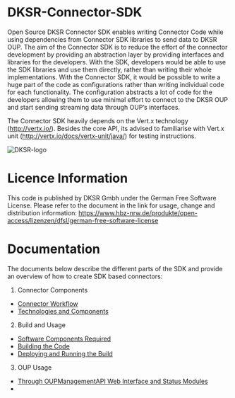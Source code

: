 # DKSR-Connector-SDK
Open Source DKSR Connector SDK enables writing Connector Code while using dependencies from Connector SDK libraries to send data to DKSR OUP. The aim of the Connector SDK is to reduce the effort of the connector development by providing an abstraction layer by providing interfaces and libraries for the developers. With the SDK, developers would be able to use the SDK libraries and use them directly, rather than writing their whole implementations. With the Connector SDK, it would be possible to write a huge part of the code as configurations rather than writing individual code for each functionality. The configuration abstracts a lot of code for the developers allowing them to use minimal effort to connect to the DKSR OUP and start sending streaming data through OUP’s interfaces. 

The Connector SDK heavily depends on the Vert.x technology (http://vertx.io/). Besides the core API, its advised to familiarise with Vert.x unit (http://vertx.io/docs/vertx-unit/java/) for testing instructions. 

![DKSR-logo](https://user-images.githubusercontent.com/102658834/171163305-cdd99910-1b93-4d74-be88-7c1d23fdcf0d.png)


# Licence Information
This code is published by DKSR Gmbh under the German Free Software License. Please refer to the document in the link for usage, change and distribution information:
https://www.hbz-nrw.de/produkte/open-access/lizenzen/dfsl/german-free-software-license

# Documentation

The documents below describe the different parts of the SDK and provide an overview of how to create SDK based connectors: 

1. Connector Components
 * [Connector Workflow](https://github.com/DKSR-Data-Competence-for-Cities-Regions/DKSR-Open-UrbanPulse/wiki/Architectural-View-of-the-Platform) 
 * [Technologies and Components](https://github.com/DKSR-Data-Competence-for-Cities-Regions/DKSR-Open-UrbanPulse/wiki/Technologies-and-Components)

2. Build and Usage
 * [Software Components Required](https://github.com/DKSR-Data-Competence-for-Cities-Regions/DKSR-Open-UrbanPulse/wiki/Software-Components-Required)
 * [Building the Code](https://github.com/DKSR-Data-Competence-for-Cities-Regions/DKSR-Open-UrbanPulse/wiki/Building-the-Code)
 * [Deploying and Running the Build](https://github.com/DKSR-Data-Competence-for-Cities-Regions/DKSR-Open-UrbanPulse/wiki/Deploying-and-Running-the-Build)
   
3. OUP Usage
 * [Through OUPManagementAPI Web Interface and Status Modules](https://github.com/DKSR-Data-Competence-for-Cities-Regions/DKSR-Open-UrbanPulse/wiki/Through-OUP-Management-API-and-Status-Modules)
 * 
